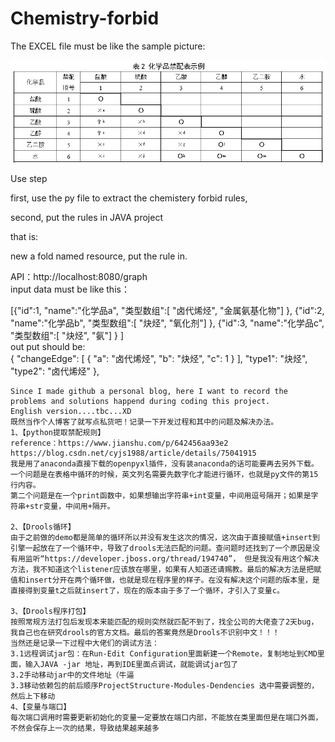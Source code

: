 # Chemistry-forbid   

The EXCEL file must be like the sample picture:  

![image](https://github.com/HitomeRyuu/Chemistry-forbid/blob/master/images/sample.png)

Use step  

first, use the py file to extract the chemistery forbid rules,  

second, put the rules in JAVA project  

that is:  

new a fold named resource, put the rule in.

API：http://localhost:8080/graph  
input data must be like this：  

 [{"id":1,
	"name":"化学品a",
	"类型数组":[
		"卤代烯烃",
		"金属氨基化物"]
	},
{"id":2,
	"name":"化学品b",
	"类型数组":[
		"炔烃",
		"氧化剂"]
	},
{"id":3,
	"name":"化学品c",
	"类型数组":[
		"炔烃",
		"氨"]
	}
]  
out put should be:  
 {
        "changeEdge": [
            {
                "a": "卤代烯烃",
                "b": "炔烃",
                "c": 1
            }
        ],
        "type1": "炔烃",
        "type2": "卤代烯烃"
    },    
    
    Since I made github a personal blog, here I want to record the problems and solutions happend during coding this project.
    English version....tbc...XD
    既然当作个人博客了就写点私货吧！记录一下开发过程和其中的问题及解决办法。  
    1、【python提取禁配规则】  
    reference：https://www.jianshu.com/p/642456aa93e2  
    https://blog.csdn.net/cyjs1988/article/details/75041915  
    我是用了anaconda直接下载的openpyxl插件，没有装anaconda的话可能要再去另外下载。  
    一个问题是在表格中循环的时候，英文列名需要先数字化才能进行循环，也就是py文件的第15行内容。
    第二个问题是在一个print函数中，如果想输出字符串+int变量，中间用逗号隔开；如果是字符串+str变量，中间用+隔开。   
    
    2、【Drools循环】  
    由于之前做的demo都是简单的循环所以并没有发生这次的情况，这次由于直接赋值+insert到引擎一起放在了一个循环中，导致了drools无法匹配的问题。查问题时还找到了一个原因是没有用监听“https://developer.jboss.org/thread/194740”， 但是我没有用这个解决方法，我不知道这个listener应该放在哪里，如果有人知道还请赐教。最后的解决方法是把赋值和insert分开在两个循环做，也就是现在程序里的样子。在没有解决这个问题的版本里，是直接得到变量t之后就insert了，现在的版本由于多了一个循环，才引入了变量c。  
    
    3、【Drools程序打包】  
    按照常规方法打包后发现本来能匹配的规则突然就匹配不到了，找全公司的大佬查了2天bug，我自己也在研究drools的官方文档。最后的答案竟然是Drools不识别中文！！！  
    当然还是记录一下过程中大佬们的调试方法：  
    3.1远程调试jar包：在Run-Edit Configuration里面新建一个Remote，复制地址到CMD里面，输入JAVA -jar 地址，再到IDE里面点调试，就能调试jar包了  
    3.2手动移动jar中的文件地址（牛逼  
    3.3移动依赖包的前后顺序ProjectStructure-Modules-Dendencies 选中需要调整的，然后上下移动  
    4、【变量与端口】  
    每次端口调用时需要更新初始化的变量一定要放在端口内部，不能放在类里面但是在端口外面，不然会保存上一次的结果，导致结果越来越多
    
    
    
    
    

